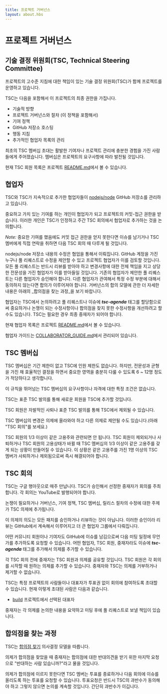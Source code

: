 ```yaml
---
title: 프로젝트 거버넌스
layout: about.hbs
---
```


# 프로젝트 거버넌스

## 기술 결정 위원회(TSC, Technical Steering Committee)

프로젝트의 고수준 지침에 대한 책임이 있는 기술 결정 위원회(TSC)가 함께 프로젝트를 운영하고 있습니다.

TSC는 다음을 포함해서 이 프로젝트의 최종 권한을 가집니다.

* 기술적 방향
* 프로젝트 거버넌스와 절차 (이 정책을 포함해서)
* 기여 정책
* GitHub 저장소 호스팅
* 행동 지침
* 추가적인 협업자 목록의 관리

최초의 TSC 멤버십 초대는 활발한 기여자나 프로젝트 관리에 충분한 경험을 가진 사람들에게 주어졌습니다.
멤버십은 프로젝트의 요구사항에 따라 발전될 것입니다.

현재 TSC 회원 목록은 프로젝트
[README.md](https://github.com/nodejs/node/blob/master/README.md#tsc-technical-steering-committee)에서
볼 수 있습니다.

## 협업자

TSC와 TSC가 지속적으로 추가한 협업자들이
[nodejs/node](https://github.com/nodejs/node) GitHub 저장소를 관리하고 있습니다.

중요하고 가치 있는 기여를 하는 개인이 협업자가 되고 프로젝트의 커밋-접근 권한을 받습니다. 이러한 개인은
TSC가 인정하고 주간 TSC 회의에서 협업자로 추가하는 것을 논의합니다.

_Note:_ 중요한 기여를 했음에도 커밋 접근 권한을 얻지 못한다면 이슈를 남기거나 TSC 멤버에게
직접 연락을 취하면 다음 TSC 회의 때 다루게 될 것입니다.

nodejs/node 저장소 내용의 수정은 협업을 통해서 이뤄집니다. GitHub 계정을 가진 누구나 풀 리퀘스트로
수정을 제안할 수 있고 프로젝트 협업자가 이를 검토할 것입니다. 모든 풀 리퀘스트는 반드시 리뷰를
받아야 하고 변경사항에 대한 전체 책임을 지고 상당한 전문성을 가진 협업자가 이를 받아들일 것입니다.
기존의 협업자가 제안한 풀 리퀘스트는 다른 협업자가 승인해야 합니다. 다른 협업자가 관여해서
특정 수정 부분에 대해서 동의하지 않는다면 합의가 이루어져야 합니다. 거버넌스의 합의 모델에 관한
더 자세한 내용은 아래의 _합의점을 찾는 과정_을 보기 바랍니다.

협업자는 TSC에서 논의하려고 풀 리퀘스트나 이슈에 ***tsc-agenda*** 태그를 할당함으로써 중요하거나
논쟁이 되는 수정사항이나 합의점을 찾지 못한 수정사항을 개선하려고 할 수도 있습니다.
TSC는 필요한 경우 최종 중재자가 되어야 합니다.

현재 협업자 목록은 프로젝트
[README.md](https://github.com/nodejs/node/blob/master/README.md#current-project-team-members)에서
볼 수 있습니다.

협업자 가이드는
[COLLABORATOR_GUIDE.md](https://github.com/nodejs/node/blob/master/COLLABORATOR_GUIDE.md)에서
관리되어 있습니다.

## TSC 멤버십

TSC 멤버십은 기간 제한이 없고 TSC에 인원 제한도 없습니다. 하지만, 전문성과 균형을 가진 채
효율적인 결정을 하면서 중요한 영역을 충분히 다룰 수 있도록 6 ~ 12명 정도가 적당하다고 생각합니다.

이 규칙을 뛰어넘는 TSC 멤버십의 요구사항이나 자격에 대한 특정 조건은 없습니다.

TSC는 표준 TSC 발의를 통해 새로운 회원을 TSC에 추가할 것입니다.

TSC 회원은 자발적인 사퇴나 표준 TSC 발의를 통해 TSC에서 제외될 수 있습니다.

TSC 멤버십의 변경은 의제에 올라와야 하고 다른 의제로 제안될 수도 있습니다.(아래 "TSC 회의"를 보세요.)

TSC 회원의 1/3 이상이 같은 고용주와 관련되면 안 됩니다. TSC 회원이 제외되거나 사퇴하거나 TSC 회원의
고용상태가 바뀔 때 TSC 멤버십의 1/3 이상이 같은 고용주를 갖게 되는 상황이 만들어질 수 있습니다.
이 상황은 같은 고용주를 가진 1명 이상의 TSC 멤버가 사퇴하거나 제외됨으로써 즉시 해결되어야 합니다.

## TSC 회의

TSC는 구글 행아웃으로 매주 만납니다. TSC가 승인해서 선정한 중재자가 회의를 주최합니다.
각 회의는 YouTube로 발행되어야 합니다.

논쟁이 필요하거나 거버넌스, 기여 정책, TSC 멤버십, 릴리스 절차의 수정에 대한 주제가
TSC 의제에 추가됩니다.

이 의제의 의도는 모든 패치를 승인하거나 리뷰하는 것이 아닙니다. 이러한 승인이라 리뷰는
GitHub에서 계속해서 이루어지고 더 큰 협업자 그룹에서 다뤄집니다.

어떤 커뮤니티 회원이나 기여자도 GitHub에 이슈를 남김으로써 다음 미팅 일정에 무언가를 추가하도록
요청할 수 있습니다. 어떤 협업자, TSC 회원, 중재자라도 이슈에 ***tsc-agenda*** 태그를
추가해서 의제를 추가할 수 있습니다.

각 TSC 회의 전에 중재자는 TSC 회원과 의제를 공유할 것입니다. TSC 회원은 각 회의를 시작할 때
원하는 의제를 추가할 수 있습니다. 중재자와 TSC는 의제를 거부하거나 제거할 수 없습니다.

TSC는 특정 프로젝트의 사람들이나 대표자가 투표권 없이 회의에 참여하도록 초대할 수 있습니다. 현재 이렇게 초대된 사람은 다음과 같습니다.

* [build](https://github.com/node-forward/build) 프로젝트에서 선택된 대표자

중재자는 각 의제를 논의한 내용을 요약하고 미팅 후에 풀 리퀘스트로 보낼 책임이 있습니다.

## 합의점을 찾는 과정

TSC는 [합의점 찾기](https://en.wikipedia.org/wiki/Consensus-seeking_decision-making) 의사결정 모델을 따릅니다.

의제가 합의점을 찾았을 때 중재자는 합의점에 대한 반대의견을 받기 위한 마지막 요청으로 "반대하는 사람 있습니까?"라고 물을 것입니다.

의제가 합의점에 이르지 못한다면 TSC 멤버는 투표를 종료하거나 다음 회의에 이슈를 올리도록 하는 투표를 요청할 수 있습니다. 투표요청은 반드시 TSC의 과반수가 동의해야 하고 그렇지 않으면 논의를 계속할 것입니다. 간단히 과반수가 이깁니다.
